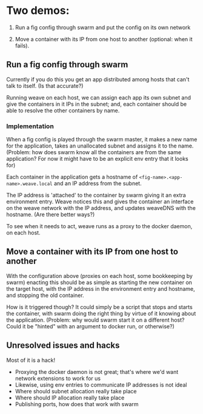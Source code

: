 # Two demos:

 1. Run a fig config through swarm and put the config on its own network

 2. Move a container with its IP from one host to another (optional:
 when it fails).

## Run a fig config through swarm

Currently if you do this you get an app distributed among hosts that
can't talk to itself. (Is that accurate?)

Running weave on each host, we can assign each app its own subnet and
give the containers in it IPs in the subnet; and, each container
should be able to resolve the other containers by name.

### Implementation

When a fig config is played through the swarm master, it makes a new
name for the application, takes an unallocated subnet and assigns it
to the name. (Problem: how does swarm know all the containers are from
the same application? For now it might have to be an explicit env
entry that it looks for)

Each container in the application gets a hostname of
`<fig-name>.<app-name>.weave.local` and an IP address from the subnet.

The IP address is 'attached' to the container by swarm giving it an
extra environment entry. Weave notices this and gives the container an
interface on the weave network with the IP address, and updates
weaveDNS with the hostname. (Are there better ways?)

To see when it needs to act, weave runs as a proxy to the docker
daemon, on each host.

## Move a container with its IP from one host to another

With the configuration above (proxies on each host, some bookkeeping
by swarm) enacting this should be as simple as starting the new
container on the target host, with the IP address in the environment
entry and hostname, and stopping the old container.

How is it triggered though? It could simply be a script that stops and
starts the container, with swarm doing the right thing by virtue of it
knowing about the application. (Problem: why would swarm start it on a
different host? Could it be "hinted" with an argument to docker run,
or otherwise?)

## Unresolved issues and hacks

Most of it is a hack!

 * Proxying the docker daemon is not great; that's where we'd want
   network extensions to work for us
 * Likewise, using env entries to communicate IP addresses is not
   ideal
 * Where should subnet allocation really take place
 * Where should IP allocation really take place
 * Publishing ports, how does that work with swarm
